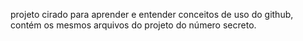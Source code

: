 projeto cirado para aprender e entender conceitos de uso do github, contém os mesmos arquivos do projeto do número secreto.
